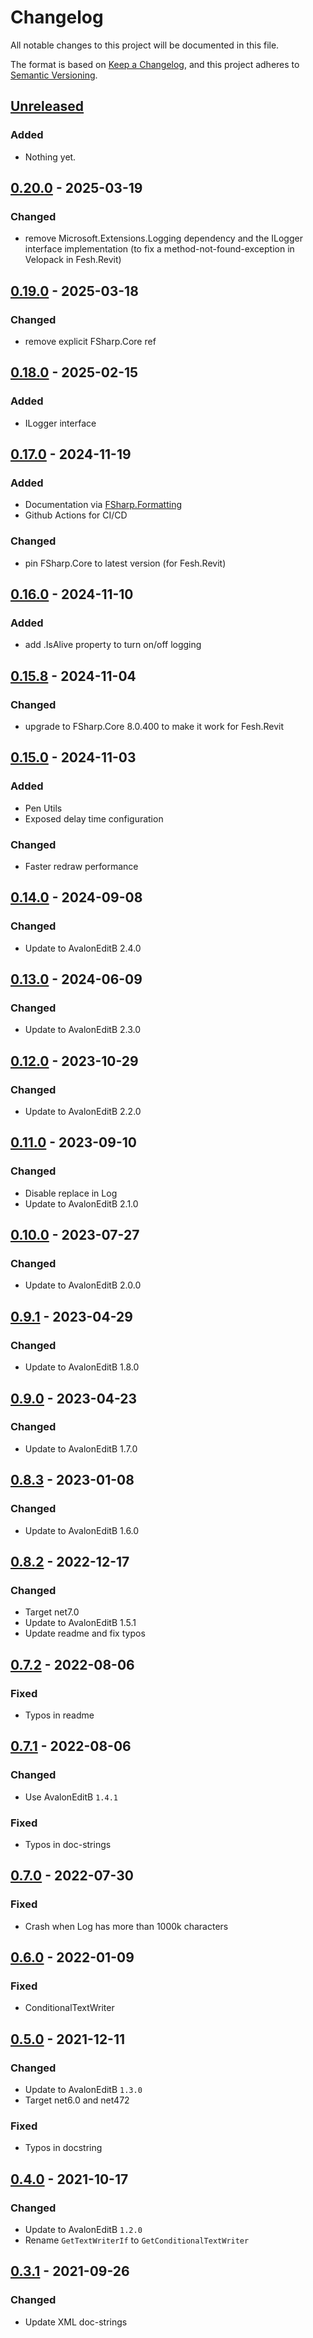 # Changelog

All notable changes to this project will be documented in this file.

The format is based on [Keep a Changelog](https://keepachangelog.com/en/1.0.0/),
and this project adheres to [Semantic Versioning](https://semver.org/spec/v2.0.0.html).

## [Unreleased]
### Added
- Nothing yet.

## [0.20.0] - 2025-03-19
### Changed
- remove Microsoft.Extensions.Logging dependency and the ILogger interface implementation (to fix a method-not-found-exception in Velopack in Fesh.Revit)

## [0.19.0] - 2025-03-18
### Changed
- remove explicit FSharp.Core ref

## [0.18.0] - 2025-02-15
### Added
- ILogger interface

## [0.17.0] - 2024-11-19
### Added
- Documentation via [FSharp.Formatting](https://fsprojects.github.io/FSharp.Formatting/)
- Github Actions for CI/CD
### Changed
- pin FSharp.Core to latest version (for Fesh.Revit)

## [0.16.0] - 2024-11-10
### Added
- add .IsAlive property to turn on/off logging

## [0.15.8] - 2024-11-04
### Changed
- upgrade to FSharp.Core 8.0.400 to make it work for Fesh.Revit

## [0.15.0] - 2024-11-03
### Added
- Pen Utils
- Exposed delay time configuration
### Changed
- Faster redraw performance

## [0.14.0] - 2024-09-08
### Changed
- Update to AvalonEditB 2.4.0

## [0.13.0] - 2024-06-09
### Changed
- Update to AvalonEditB 2.3.0

## [0.12.0] - 2023-10-29
### Changed
- Update to AvalonEditB 2.2.0

## [0.11.0] - 2023-09-10
### Changed
- Disable replace in Log
- Update to AvalonEditB 2.1.0

## [0.10.0] - 2023-07-27
### Changed
- Update to AvalonEditB 2.0.0

## [0.9.1] - 2023-04-29
### Changed
- Update to AvalonEditB 1.8.0

## [0.9.0] - 2023-04-23
### Changed
- Update to AvalonEditB 1.7.0

## [0.8.3] - 2023-01-08
### Changed
- Update to AvalonEditB 1.6.0

## [0.8.2] - 2022-12-17
### Changed
- Target net7.0
- Update to AvalonEditB 1.5.1
- Update readme and fix typos

## [0.7.2] - 2022-08-06
### Fixed
- Typos in readme

## [0.7.1] - 2022-08-06
### Changed
- Use AvalonEditB `1.4.1`
### Fixed
- Typos in doc-strings

## [0.7.0] - 2022-07-30
### Fixed
- Crash when Log has more than 1000k characters

## [0.6.0] - 2022-01-09
### Fixed
- ConditionalTextWriter

## [0.5.0] - 2021-12-11
### Changed
- Update to AvalonEditB `1.3.0`
- Target net6.0 and net472
### Fixed
- Typos in docstring

## [0.4.0] - 2021-10-17
### Changed
- Update to AvalonEditB `1.2.0`
- Rename `GetTextWriterIf` to `GetConditionalTextWriter`

## [0.3.1] - 2021-09-26
### Changed
- Update XML doc-strings



[Unreleased]: https://github.com/goswinr/AvalonLog/compare/0.20.0...HEAD
[0.20.0]: https://github.com/goswinr/AvalonLog/compare/0.19.0...0.20.0
[0.19.0]: https://github.com/goswinr/AvalonLog/compare/0.18.0...0.19.0
[0.18.0]: https://github.com/goswinr/AvalonLog/compare/0.17.0...0.18.0
[0.17.0]: https://github.com/goswinr/AvalonLog/compare/0.16.0...0.17.0
[0.16.0]: https://github.com/goswinr/AvalonLog/compare/0.15.8...0.16.0
[0.15.8]: https://github.com/goswinr/AvalonLog/compare/0.15.0...0.15.8
[0.15.0]: https://github.com/goswinr/AvalonLog/compare/0.14.0...0.15.0
[0.14.0]: https://github.com/goswinr/AvalonLog/compare/0.13.0...0.14.0
[0.13.0]: https://github.com/goswinr/AvalonLog/compare/0.12.0...0.13.0
[0.12.0]: https://github.com/goswinr/AvalonLog/compare/0.11.0...0.12.0
[0.11.0]: https://github.com/goswinr/AvalonLog/compare/0.10.0...0.11.0
[0.10.0]: https://github.com/goswinr/AvalonLog/compare/0.9.3...0.10.0
[0.9.3]: https://github.com/goswinr/AvalonLog/compare/0.9.2...0.9.3
[0.9.2]: https://github.com/goswinr/AvalonLog/compare/0.9.1...0.9.2
[0.9.1]: https://github.com/goswinr/AvalonLog/compare/0.9.0...0.9.1
[0.9.0]: https://github.com/goswinr/AvalonLog/compare/0.8.3...0.9.0
[0.8.3]: https://github.com/goswinr/AvalonLog/compare/0.8.2...0.8.3
[0.8.2]: https://github.com/goswinr/AvalonLog/compare/0.7.2...0.8.2
[0.7.2]: https://github.com/goswinr/AvalonLog/compare/0.7.1...0.7.2
[0.7.1]: https://github.com/goswinr/AvalonLog/compare/0.7.0...0.7.1
[0.7.0]: https://github.com/goswinr/AvalonLog/compare/0.6.0...0.7.0
[0.6.0]: https://github.com/goswinr/AvalonLog/compare/0.5.0...0.6.0
[0.5.0]: https://github.com/goswinr/AvalonLog/compare/0.4.0...0.5.0
[0.4.0]: https://github.com/goswinr/AvalonLog/compare/0.3.1...0.4.0
[0.3.1]: https://github.com/goswinr/AvalonLog/releases/tag/0.3.1

<!--
use to get tag dates:
git log --tags --simplify-by-decoration --pretty="format:%ci %d"

-->